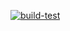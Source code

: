 [![build-test](https://github.com/daniel18acevedo/style-analysis/actions/workflows/build-and-test.yml/badge.svg)](https://github.com/daniel18acevedo/style-analysis/actions/workflows/build-and-test.yml)
